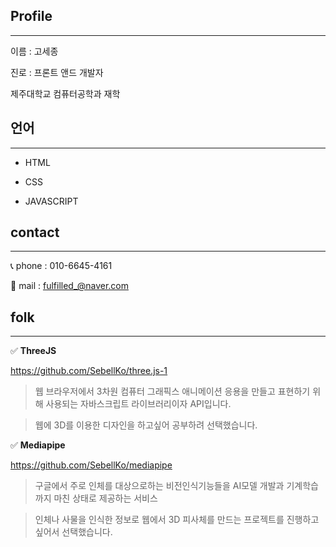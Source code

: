 ## Profile
---
이름 : 고세종

진로 : 프론트 앤드 개발자

제주대학교 컴퓨터공학과 재학



## 언어
---
- HTML

- CSS

- JAVASCRIPT


## contact
---
 📞 phone : 010-6645-4161

 📩 mail : fulfilled_@naver.com



## folk
---
✅ **ThreeJS**

https://github.com/SebellKo/three.js-1

>웹 브라우저에서 3차원 컴퓨터 그래픽스 애니메이션 응용을 만들고 표현하기 위해 사용되는 자바스크립트 라이브러리이자 API입니다.

>웹에 3D를 이용한 디자인을 하고싶어 공부하려 선택했습니다.

✅ **Mediapipe**

https://github.com/SebellKo/mediapipe

>구글에서 주로 인체를 대상으로하는 비전인식기능들을  AI모델 개발과 기계학습까지 마친 상태로 제공하는 서비스

>인체나 사물을 인식한 정보로 웹에서 3D 피사체를 만드는 프로젝트를 진행하고 싶어서 선택했습니다.  
